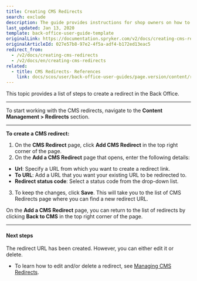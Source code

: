 ```yaml
---
title: Creating CMS Redirects
search: exclude
description: The guide provides instructions for shop owners on how to create CMS redirects in the Back Office.
last_updated: Jan 13, 2020
template: back-office-user-guide-template
originalLink: https://documentation.spryker.com/v2/docs/creating-cms-redirects
originalArticleId: 027e57b8-97e2-4f5a-adf4-b172ed13eac5
redirect_from:
  - /v2/docs/creating-cms-redirects
  - /v2/docs/en/creating-cms-redirects
related:
  - title: CMS Redirects- References
    link: docs/scos/user/back-office-user-guides/page.version/content/redirects/references/cms-redirects-references.html
---
```


This topic provides a list of steps to create a redirect in the Back Office.
***
To start working with the CMS redirects, navigate to the **Content Management > Redirects** section.
***

**To create a CMS redirect:**
1. On the **CMS Redirect** page, click **Add CMS Redirect** in the top right corner of the page.
2. On the **Add a CMS Redirect** page that opens, enter the following details:
* **Url**: Specify a URL from which you want to create a redirect link.
* **To URL**: Add a URL that you want your existing URL to be redirected to.
* **Redirect status code**: Select a status code from the drop-down list.
3. To keep the changes, click **Save**. This will take you to the list of CMS Redirects page where you can find a new redirect URL.

On the **Add a CMS Redirect** page, you can return to the list of redirects by clicking **Back to CMS** in the top right corner of the page.
***
#### Next steps
The redirect URL has been created. However, you can either edit it or delete.

* To learn how to edit and/or delete a redirect, see [Managing CMS Redirects](/docs/scos/user/back-office-user-guides/{{page.version}}/content/redirects/managing-cms-redirects.html).

